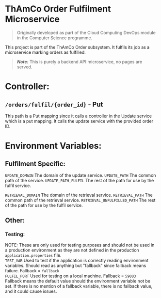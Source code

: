 # ThAmCo Order Fulfilment Microservice

> Originally developed as part of the Cloud Computing DevOps module in the Computer Science programme.

This project is part of the ThAmCo Order subsystem.
It fulfils its job as a microservice marking orders as fulfilled.

> ***Note:*** This is purely a backend API microservice, no pages are served.

# Controller:
## `/orders/fulfil/{order_id}` - Put
This path is a Put mapping since it calls a controller in the Update service which is a put mapping.
It calls the update service with the provided order ID. 

# Environment Variables:
## Fulfilment Specific:
`UPDATE_DOMAIN` The domain of the update service.
`UPDATE_PATH` The common path of the service.
`UPDATE_PATH_FULFIL` The rest of the path for use by the fulfil service.

`RETRIEVAL_DOMAIN` The domain of the retrieval service.
`RETRIEVAL_PATH` The common path of the retrieval service.
`RETRIEVAL_UNFULFILLED_PATH` The rest of the path for use by the fulfil service.

## Other:
### Testing:
NOTE: These are only used for testing purposes and should not be used in a production environment as they are not defined in the production `application.properties` file.<br>
`TEST_VAR` Used to test if the application is correctly reading environment variables. Should read as anything but "fallback" since fallback means failure. Fallback = `fallback`<br>
`FULFIL_PORT` Used for testing on a local machine. Fallback = `59003`<br>
Fallback means the default value should the environment variable not be set. If there is no mention of a fallback variable, there is no fallback value, and it could cause issues.
